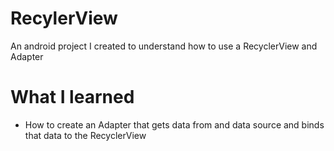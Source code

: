 # RecylerView
An android project I created to understand how to use a RecyclerView and Adapter

# What I learned
* How to create an Adapter that gets data from and data source and binds that data to the RecyclerView

